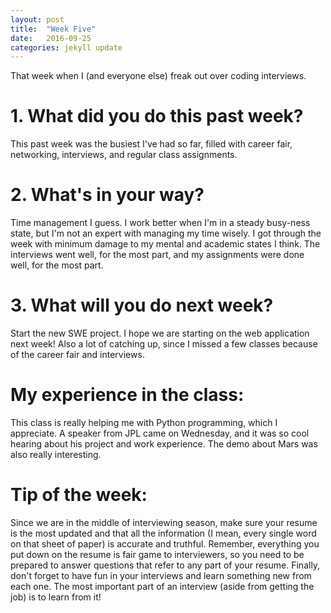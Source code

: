 ```yaml
---
layout: post
title:  "Week Five"
date:   2016-09-25
categories: jekyll update
---
```


That week when I (and everyone else) freak out over coding interviews.

# 1. What did you do this past week?
This past week was the busiest I've had so far, filled with career fair, networking, interviews, and regular class assignments.

# 2. What's in your way?
Time management I guess. I work better when I'm in a steady busy-ness state, but I'm not an expert with managing my time wisely. I got through the week with minimum damage to my mental and academic states I think. The interviews went well, for the most part, and my assignments were done well, for the most part.

# 3. What will you do next week?
Start the new SWE project. I hope we are starting on the web application next week! Also a lot of catching up, since I missed a few classes because of the career fair and interviews.

# My experience in the class:
This class is really helping me with Python programming, which I appreciate. A speaker from JPL came on Wednesday, and it was so cool hearing about his project and work experience. The demo about Mars was also really interesting.

# Tip of the week:
Since we are in the middle of interviewing season, make sure your resume is the most updated and that all the information (I mean, every single word on that sheet of paper) is accurate and truthful. Remember, everything you put down on the resume is fair game to interviewers, so you need to be prepared to answer questions that refer to any part of your resume. Finally, don't forget to have fun in your interviews and learn something new from each one. The most important part of an interview (aside from getting the job) is to learn from it!